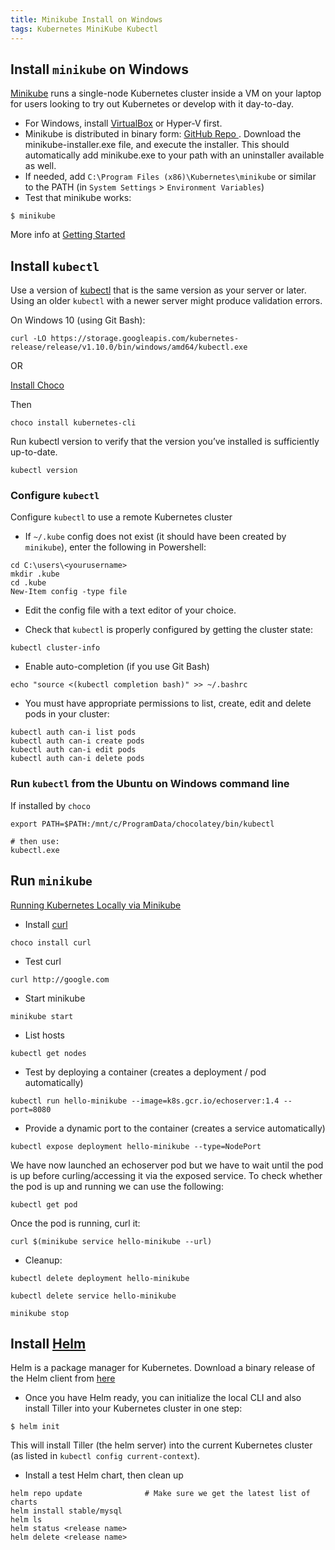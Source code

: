```yaml
---
title: Minikube Install on Windows
tags: Kubernetes MiniKube Kubectl
---
```


## Install ``minikube`` on Windows

[Minikube]( https://kubernetes.io/docs/tasks/tools/install-minikube/ ) runs a single-node Kubernetes cluster inside a VM on your laptop for users looking to try out Kubernetes or develop with it day-to-day.

- For Windows, install [VirtualBox](https://www.virtualbox.org/wiki/Downloads) or Hyper-V first.
- Minikube is distributed in binary form: [ GitHub Repo ]( https://github.com/kubernetes/minikube/releases ). Download the minikube-installer.exe file, and execute the installer. This should automatically add minikube.exe to your path with an uninstaller available as well.
- If needed, add ``C:\Program Files (x86)\Kubernetes\minikube`` or similar to the PATH (in ``System Settings`` > ``Environment Variables``)
- Test that minikube works:

```shell
$ minikube
```

More info at [Getting Started]( https://kubernetes.io/docs/getting-started-guides/minikube/ )


## Install ``kubectl``

Use a version of [kubectl]( https://kubernetes.io/docs/tasks/tools/install-kubectl/ ) that is the same version as your server or later. Using an older ``kubectl`` with a newer server might produce validation errors.

On Windows 10 (using Git Bash):

```shell
curl -LO https://storage.googleapis.com/kubernetes-release/release/v1.10.0/bin/windows/amd64/kubectl.exe
```

OR

[Install Choco]( https://chocolatey.org/install )

Then 

```shell
choco install kubernetes-cli
```

Run kubectl version to verify that the version you’ve installed is sufficiently up-to-date.

```shell
kubectl version
```

### Configure ``kubectl``

Configure ``kubectl`` to use a remote Kubernetes cluster

- If ``~/.kube`` config does not exist (it should have been created by ``minikube``), enter the following in Powershell: 

```shell
cd C:\users\<yourusername>
mkdir .kube
cd .kube
New-Item config -type file
```

- Edit the config file with a text editor of your choice.

- Check that ``kubectl`` is properly configured by getting the cluster state:

```shell
kubectl cluster-info
```

- Enable auto-completion (if you use Git Bash)

```shell
echo "source <(kubectl completion bash)" >> ~/.bashrc
```

- You must have appropriate permissions to list, create, edit and delete pods in your cluster: 

```shell
kubectl auth can-i list pods
kubectl auth can-i create pods
kubectl auth can-i edit pods
kubectl auth can-i delete pods
```

### Run ``kubectl`` from the Ubuntu on Windows command line 

If installed by ``choco``

```shell
export PATH=$PATH:/mnt/c/ProgramData/chocolatey/bin/kubectl

# then use: 
kubectl.exe
```


## Run ``minikube``

[Running Kubernetes Locally via Minikube]( https://kubernetes.io/docs/getting-started-guides/minikube/ )

- Install [curl]( https://curl.haxx.se/)

```shell
choco install curl
```

- Test curl

```shell
curl http://google.com 
```

- Start minikube

```shell
minikube start
```
- List hosts

```shell
kubectl get nodes
```

- Test by deploying a container (creates a deployment / pod automatically)

```shell
kubectl run hello-minikube --image=k8s.gcr.io/echoserver:1.4 --port=8080
```

- Provide a dynamic port to the container (creates a service automatically)

```shell
kubectl expose deployment hello-minikube --type=NodePort
``` 
 
We have now launched an echoserver pod but we have to wait until the pod is up before curling/accessing it via the exposed service.
To check whether the pod is up and running we can use the following:

```shell
kubectl get pod
```

Once the pod is running, curl it:

```shell
curl $(minikube service hello-minikube --url)
```

- Cleanup:

```shell
kubectl delete deployment hello-minikube
```

```shell
kubectl delete service hello-minikube
```

```shell
minikube stop
```

## Install [Helm]( https://helm.sh/ )

Helm is a package manager for Kubernetes. Download a binary release of the Helm client from [here]( https://github.com/kubernetes/helm/releases )

- Once you have Helm ready, you can initialize the local CLI and also install Tiller into your Kubernetes cluster in one step:

```shell
$ helm init
```

This will install Tiller (the helm server) into the current Kubernetes cluster (as listed in ``kubectl config current-context``).

- Install a test Helm chart, then clean up

```shell
helm repo update              # Make sure we get the latest list of charts
helm install stable/mysql
helm ls
helm status <release name>
helm delete <release name>
```

